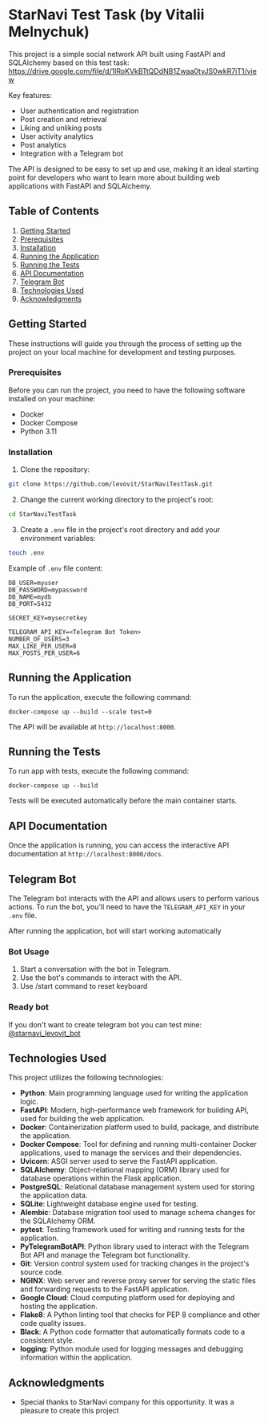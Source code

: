 # StarNavi Test Task (by Vitalii Melnychuk)

This project is a simple social network API built using FastAPI and SQLAlchemy based on this test task:
https://drive.google.com/file/d/1lRoKVkBTtQDdNB1Zwaa0tyJS0wkR7iT1/view

Key features:

- User authentication and registration
- Post creation and retrieval
- Liking and unliking posts
- User activity analytics
- Post analytics
- Integration with a Telegram bot

The API is designed to be easy to set up and use, making it an ideal starting point for developers who want to learn more about building web applications with FastAPI and SQLAlchemy.


## Table of Contents

1. [Getting Started](#getting-started)
2. [Prerequisites](#prerequisites)
3. [Installation](#installation)
4. [Running the Application](#running-the-application)
5. [Running the Tests](#running-the-tests)
6. [API Documentation](#api-documentation)
7. [Telegram Bot](#telegram-bot)
8. [Technologies Used](#technologies-used)
9. [Acknowledgments](#acknowledgments)

## Getting Started

These instructions will guide you through the process of setting up the project on your local machine for development and testing purposes.

### Prerequisites

Before you can run the project, you need to have the following software installed on your machine:

- Docker
- Docker Compose
- Python 3.11

### Installation

1. Clone the repository:
```bash
git clone https://github.com/levovit/StarNaviTestTask.git
```
2. Change the current working directory to the project's root:
```bash
cd StarNaviTestTask
```
3. Create a `.env` file in the project's root directory and add your environment variables:
```bash
touch .env
```
Example of `.env` file content:
```env
DB_USER=myuser
DB_PASSWORD=mypassword
DB_NAME=mydb
DB_PORT=5432

SECRET_KEY=mysecretkey

TELEGRAM_API_KEY=<Telegram Bot Token>
NUMBER_OF_USERS=3
MAX_LIKE_PER_USER=8
MAX_POSTS_PER_USER=6
```
## Running the Application

To run the application, execute the following command:

```env
docker-compose up --build --scale test=0
```
The API will be available at `http://localhost:8000`.

## Running the Tests

To run app with tests, execute the following command:

```env
docker-compose up --build
```
Tests will be executed automatically before the main container starts.
## API Documentation

Once the application is running, you can access the interactive API documentation at `http://localhost:8000/docs`.

## Telegram Bot

The Telegram bot interacts with the API and allows users to perform various actions. To run the bot, you'll need to have the `TELEGRAM_API_KEY` in your `.env` file.

After running the application, bot will start working automatically

### Bot Usage

1. Start a conversation with the bot in Telegram.
2. Use the bot's commands to interact with the API.
3. Use /start command to reset keyboard

### Ready bot
If you don't want to create telegram bot you can test mine: 
[@starnavi_levovit_bot](https://t.me/starnavi_levovit_bot)

## Technologies Used

This project utilizes the following technologies:

- **Python**: Main programming language used for writing the application logic.
- **FastAPI**: Modern, high-performance web framework for building API, used for building the web application.
- **Docker**: Containerization platform used to build, package, and distribute the application.
- **Docker Compose**: Tool for defining and running multi-container Docker applications, used to manage the services and their dependencies.
- **Uvicorn**: ASGI server used to serve the FastAPI application.
- **SQLAlchemy**: Object-relational mapping (ORM) library used for database operations within the Flask application.
- **PostgreSQL**: Relational database management system used for storing the application data.
- **SQLite**: Lightweight database engine used for testing.
- **Alembic**: Database migration tool used to manage schema changes for the SQLAlchemy ORM.
- **pytest**: Testing framework used for writing and running tests for the application.
- **PyTelegramBotAPI**: Python library used to interact with the Telegram Bot API and manage the Telegram bot functionality.
- **Git**: Version control system used for tracking changes in the project's source code.
- **NGINX**: Web server and reverse proxy server for serving the static files and forwarding requests to the FastAPI application.
- **Google Cloud**: Cloud computing platform used for deploying and hosting the application.
- **Flake8**: A Python linting tool that checks for PEP 8 compliance and other code quality issues.
- **Black**: A Python code formatter that automatically formats code to a consistent style.
- **logging**: Python module used for logging messages and debugging information within the application.


## Acknowledgments
* Special thanks to StarNavi company for this opportunity. It was a pleasure to create this project
